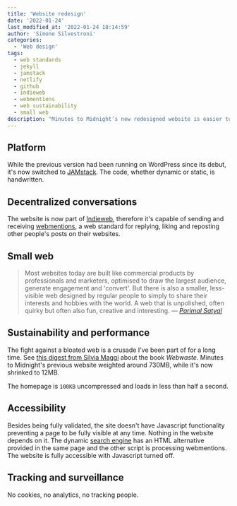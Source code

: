 ```yaml
---
title: 'Website redesign'
date: '2022-01-24'
last_modified_at: '2022-01-24 18:14:59'
author: 'Simone Silvestroni'
categories: 
  - 'Web design'
tags:
  - web standards
  - jekyll
  - jamstack
  - netlify
  - github
  - indieweb
  - webmentions
  - web sustainability
  - small web
description: "Minutes to Midnight’s new redesigned website is easier to navigate and straight to the point. Built with Jekyll, Github and Netlify."
---
```

## Platform

While the previous version had been running on WordPress since its debut, it's now switched to [JAMstack](https://jamstack.org/what-is-jamstack/). The code, whether dynamic or static, is handwritten.

## Decentralized conversations

The website is now part of [Indieweb](https://indieweb.org/), therefore it's capable of sending and receiving [webmentions](https://alistapart.com/article/webmentions-enabling-better-communication-on-the-internet/), a web standard for replying, liking and reposting other people's posts on their websites.

## Small web

> Most websites today are built like commercial products by professionals and marketers, optimised to draw the largest audience, generate engagement and 'convert'. But there is also a smaller, less-visible web designed by regular people to simply to share their interests and hobbies with the world. A web that is unpolished, often quirky but often also fun, creative and interesting.
> <cite>— [Parimal Satyal](https://neustadt.fr/essays/the-small-web/)</cite>

## Sustainability and performance

The fight against a bloated web is a crusade I've been part of for a long time. See [this digest from Silvia Maggi](https://silviamaggidesign.com/design-digested/biased-ai/#webwaste) about the book _Webwaste_. Minutes to Midnight's previous website weighted around 730MB, while it's now shrinked to 12MB.

The homepage is `100KB` uncompressed and loads in less than half a second.

## Accessibility

Besides being fully validated, the site doesn't have Javascript functionality preventing a page to be fully visible at any time. Nothing in the website depends on it. The dynamic [search engine](/search/) has an HTML alternative provided in the same page and the other script is processing webmentions. The website is fully accessible with Javascript turned off.

## Tracking and surveillance

No cookies, no analytics, no tracking people.